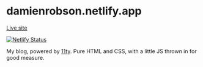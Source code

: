 # damienrobson.netlify.app

[Live site](https://damienrobson.netlify.app/)

[![Netlify Status](https://api.netlify.com/api/v1/badges/5e9dc9c2-1509-49fa-a5e7-61a947083392/deploy-status)](https://app.netlify.com/projects/damienrobson/deploys)

My blog, powered by [11ty](https://www.11ty.dev/). Pure HTML and CSS, with a
little JS thrown in for good measure.
